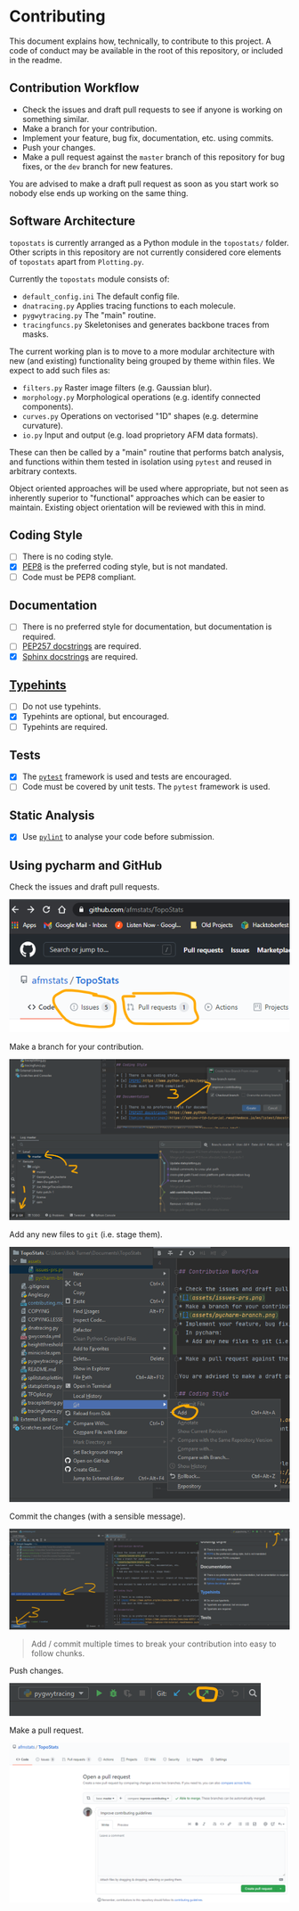 # Contributing

This document explains how, technically, to contribute to this project. A code of conduct may be available in the root of this repository, or included in the readme.

## Contribution Workflow

* Check the issues and draft pull requests to see if anyone is working on something similar.
* Make a branch for your contribution.
* Implement your feature, bug fix, documentation, etc. using commits.
* Push your changes.
* Make a pull request against the `master` branch of this repository for bug fixes, or the `dev` branch for new features.

You are advised to make a draft pull request as soon as you start work so nobody else ends up working on the same thing.

## Software Architecture

`topostats` is currently arranged as a Python module in the `topostats/` folder. Other scripts in this repository are not currently considered core elements of `topostats` apart from `Plotting.py`.

Currently the `topostats` module consists of:

* `default_config.ini` The default config file.
* `dnatracing.py` Applies tracing functions to each molecule.
* `pygwytracing.py` The "main" routine.
* `tracingfuncs.py` Skeletonises and generates backbone traces from masks.

The current working plan is to move to a more modular architecture with new (and existing) functionality being grouped by theme within files. We expect to add such files as:

* `filters.py` Raster image filters (e.g. Gaussian blur).
* `morphology.py` Morphological operations (e.g. identify connected components).
* `curves.py` Operations on vectorised "1D" shapes (e.g. determine curvature).
* `io.py` Input and output (e.g. load proprietory AFM data formats).

These can then be called by a "main" routine that performs batch analysis, and functions within them tested in isolation using `pytest` and reused in arbitrary contexts.

Object oriented approaches will be used where appropriate, but not seen as inherently superior to "functional" approaches which can be easier to maintain. Existing object orientation will be reviewed with this in mind.

## Coding Style

* [ ] There is no coding style.
* [x] [PEP8](https://www.python.org/dev/peps/pep-0008/) is the preferred coding style, but is not mandated.
* [ ] Code must be PEP8 compliant.

## Documentation

* [ ] There is no preferred style for documentation, but documentation is required.
* [ ] [PEP257 docstrings](https://www.python.org/dev/peps/pep-0257/) are required.
* [x] [Sphinx docstrings](https://sphinx-rtd-tutorial.readthedocs.io/en/latest/docstrings.html) are required.

## [Typehints](https://docs.python.org/3/library/typing.html)

* [ ] Do not use typehints.
* [x] Typehints are optional, but encouraged.
* [ ] Typehints are required.

## Tests

* [x] The [`pytest`](https://docs.pytest.org/en/stable/) framework is used and tests are encouraged.
* [ ] Code must be covered by unit tests. The `pytest` framework is used.

## Static Analysis

* [x] Use [`pylint`](https://pypi.org/project/pylint/) to analyse your code before submission.

## Using pycharm and GitHub

Check the issues and draft pull requests.

![](assets/issues-prs.png)

Make a branch for your contribution.

![](assets/pycharm-branch.png)

Add any new files to `git` (i.e. stage them).

![](assets/stage.png)

Commit the changes (with a sensible message).

![](assets/commit.png)

> Add / commit multiple times to break your contribution into easy to follow chunks.

Push changes.

![](assets/push.png)

Make a pull request.

![](assets/pull-request.png)
